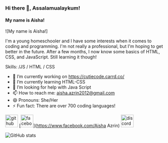  ### Hi there 👋, Assalamualaykum!
#### My name is Aisha!
![My name is Aisha!]

I'm a young homeschooler and I have some interests when it comes to coding and programming. I'm not really a professional, but I'm hoping to get better in the future. After a few months, I now know some basics of HTML, CSS, and JavaScript. Still learning it though!

Skills:  /JS / HTML / CSS

- 🔭 I’m currently working on https://cutiecode.carrd.co/ 
- 🌱 I’m currently learning HTML-CSS 
- 🤔 I’m looking for help with Java Script 
- 📫 How to reach me: aisha.azrin2012@gmail.com 
- 😄 Pronouns: She/Her 
- ⚡ Fun fact: There are over 700 coding languages!


[<img src='https://cdn.jsdelivr.net/npm/simple-icons@3.0.1/icons/github.svg' alt='github' height='40'>](https://github.com/AishaAzrin)  [<img src='https://cdn.jsdelivr.net/npm/simple-icons@3.0.1/icons/facebook.svg' alt='facebook' height='40'>](https://www.facebook.com/Aisha Azrin)  [<img src='https://cdn.jsdelivr.net/npm/simple-icons@3.0.1/icons/discord.svg' alt='discord' height='40'>](https://discord.com/channels/1160742050782781500/1160742050782781503)  

![GitHub stats](https://github-readme-stats.vercel.app/api?username=AishaAzrin&show_icons=true)  





